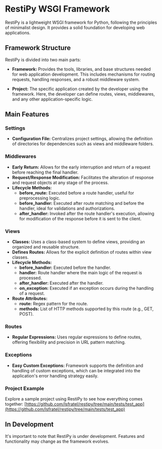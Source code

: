 # RestiPy WSGI Framework

RestiPy is a lightweight WSGI framework for Python, following the principles of minimalist design. It provides a solid foundation for developing web applications.

## Framework Structure

RestiPy is divided into two main parts:

- **Framework:** Provides the tools, libraries, and base structures needed for web application development. This includes mechanisms for routing requests, handling responses, and a robust middleware system.

- **Project:** The specific application created by the developer using the framework. Here, the developer can define routes, views, middlewares, and any other application-specific logic.

## Main Features

### Settings

- **Configuration File:** Centralizes project settings, allowing the definition of directories for dependencies such as views and middleware folders.

### Middlewares

- **Early Return:** Allows for the early interruption and return of a request before reaching the final handler.
- **Request/Response Modification:** Facilitates the alteration of response and request objects at any stage of the process.
- **Lifecycle Methods:**
  - **before_route:** Executed before a route handler, useful for preprocessing logic.
  - **before_handler:** Executed after route matching and before the handler, ideal for validations and authorizations.
  - **after_handler:** Invoked after the route handler's execution, allowing for modification of the response before it is sent to the client.

### Views

- **Classes:** Uses a class-based system to define views, providing an organized and reusable structure.
- **Defines Routes:** Allows for the explicit definition of routes within view classes.
- **Lifecycle Methods:**
  - **before_handler:** Executed before the handler.
  - **handler:** Route handler where the main logic of the request is processed.
  - **after_handler:** Executed after the handler.
  - **on_exception:** Executed if an exception occurs during the handling of a request.
- **Route Attributes:**
  - **route:** Regex pattern for the route.
  - **methods:** List of HTTP methods supported by this route (e.g., GET, POST).

### Routes

- **Regular Expressions:** Uses regular expressions to define routes, offering flexibility and precision in URL pattern matching.

### Exceptions

- **Easy Custom Exceptions:** Framework supports the definition and handling of custom exceptions, which can be integrated into the application's error handling strategy easily.

### Project Example

Explore a sample project using RestiPy to see how everything comes together:
[https://github.com/lsfratel/restipy/tree/main/tests/test_app](https://github.com/lsfratel/restipy/tree/main/tests/test_app)

## In Development

It's important to note that RestiPy is under development. Features and functionality may change as the framework evolves.
